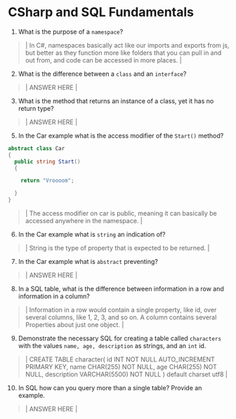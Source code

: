 # CSharp and SQL Fundamentals
01. What is the purpose of a `namespace`?

  > | In C#, namespaces basically act like our imports and exports from js, but better as they function more like folders that you can pull in and out from, and code can be accessed in more places. |

02. What is the difference between a `class` and an `interface`?

  > | ANSWER HERE |

03. What is the method that returns an instance of a class, yet it has no return type?

  > | ANSWER HERE |

05. In the Car example what is the access modifier of the `Start()` method?

  ```c#
  abstract class Car
  {
    public string Start()
    {

      return "Vroooom";

    }
  }
  ```

  > | The access modifier on car is public, meaning it can basically be accessed anywhere in the namespace. |

06. In the Car example what is `string` an indication of?

  > | String is the type of property that is expected to be returned. |

07. In the Car example what is `abstract` preventing?

  > | ANSWER HERE |

08. In a SQL table, what is the difference between information in a row and information in a column?

  > | Information in a row would contain a single property, like id, over several columns, like 1, 2, 3, and so on. A column contains several Properties about just one object.  |

09. Demonstrate the necessary SQL for creating a table called `characters` with the values `name, age, description` as strings, and an `int` id.

  > | CREATE TABLE character(
      id INT NOT NULL AUTO_INCREMENT PRIMARY KEY,
      name CHAR(255) NOT NULL,
      age CHAR(255) NOT NULL,
      description VARCHAR(5500) NOT NULL
  ) default charset utf8
  |

10. In SQL how can you query more than a single table? Provide an example.

  > | ANSWER HERE |

